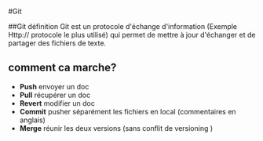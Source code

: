 #Git 

##Git définition
Git est un protocole d'échange d'information
(Exemple Http:// protocole le plus utilisé) qui permet  de mettre à jour d'échanger et de partager des fichiers de texte.


## comment ca marche?

* **Push** envoyer un doc
* **Pull** récupérer un doc
* **Revert** modifier un doc
* **Commit** pusher séparément les fichiers  en local  (commentaires en anglais) 
* **Merge** réunir les deux versions (sans conflit de versioning ) 
